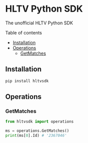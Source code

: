 # HLTV Python SDK

The unofficial HLTV Python SDK

Table of contents

- [Installation](#installation)
- [Operations](#operations)
    - [GetMatches](#getmatches)

## Installation

```sh
pip install hltvsdk
```

## Operations

### GetMatches

```python
from hltvsdk import operations

ms = operations.GetMatches()
print(ms[0].Id) # '2367046'
```
